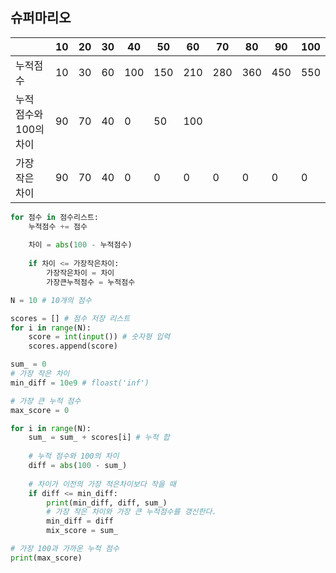 

## 슈퍼마리오

|                        | 10   | 20   | 30   | 40   | 50   | 60   | 70   | 80   | 90   | 100  |
| ---------------------- | ---- | ---- | ---- | ---- | ---- | ---- | ---- | ---- | ---- | ---- |
| 누적점수               | 10   | 30   | 60   | 100  | 150  | 210  | 280  | 360  | 450  | 550  |
| 누적 점수와 100의 차이 | 90   | 70   | 40   | 0    | 50   | 100  |      |      |      |      |
| 가장 작은 차이         | 90   | 70   | 40   | 0    | 0    | 0    | 0    | 0    | 0    | 0    |

```python
for 점수 in 점수리스트:
    누적점수 += 점수
    
    차이 = abs(100 - 누적점수)
    
    if 차이 <= 가장작은차이:
        가장작은차이 = 차이
        가장큰누적점수 = 누적점수
```





```python
N = 10 # 10개의 점수

scores = [] # 점수 저장 리스트
for i in range(N):
    score = int(input()) # 숫자형 입력
    scores.append(score)

sum_ = 0
# 가장 작은 차이
min_diff = 10e9	# floast('inf')

# 가장 큰 누적 점수
max_score = 0

for i in range(N):
    sum_ = sum_ + scores[i]	# 누적 합
    
    # 누적 점수와 100의 차이
    diff = abs(100 - sum_)
    
    # 차이가 이전의 가장 적은차이보다 작을 때
    if diff <= min_diff:
        print(min_diff, diff, sum_)
        # 가장 작은 차이와 가장 큰 누적점수를 갱신한다.
        min_diff = diff
        mix_score = sum_

# 가장 100과 가까운 누적 점수
print(max_score)        
```

